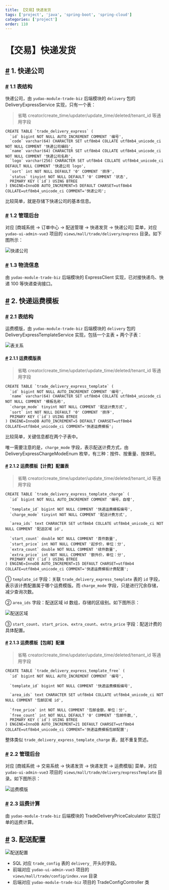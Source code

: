 ```yaml
---
title: 【交易】快递发货
tags: ['project', 'java', 'spring-boot', 'spring-cloud']
categories: ['project']
order: 110
---
```

# 【交易】快递发货

## [#](#_1-快递公司) 1. 快递公司

 ### [#](#_1-1-表结构) 1.1 表结构

 快递公司，由 `yudao-module-trade-biz` 后端模块的 `delivery` 包的 DeliveryExpressService 实现，只有一个表：

 
> 省略 creator/create\_time/updater/update\_time/deleted/tenant\_id 等通用字段

 
```
CREATE TABLE `trade_delivery_express` (
  `id` bigint NOT NULL AUTO_INCREMENT COMMENT '编号',
  `code` varchar(64) CHARACTER SET utf8mb4 COLLATE utf8mb4_unicode_ci NOT NULL COMMENT '快递公司编码',
  `name` varchar(64) CHARACTER SET utf8mb4 COLLATE utf8mb4_unicode_ci NOT NULL COMMENT '快递公司名称',
  `logo` varchar(256) CHARACTER SET utf8mb4 COLLATE utf8mb4_unicode_ci DEFAULT NULL COMMENT '快递公司 logo',
  `sort` int NOT NULL DEFAULT '0' COMMENT '排序',
  `status` tinyint NOT NULL DEFAULT '0' COMMENT '状态',
  PRIMARY KEY (`id`) USING BTREE
) ENGINE=InnoDB AUTO_INCREMENT=5 DEFAULT CHARSET=utf8mb4 COLLATE=utf8mb4_unicode_ci COMMENT='快递公司';

```
比较简单，就是存储下快递公司的基本信息。

 ### [#](#_1-2-管理后台) 1.2 管理后台

 对应 [商城系统 -> 订单中心 -> 配送管理 -> 快递发货 -> 快递公司] 菜单，对应 `yudao-ui-admin-vue3` 项目的 `views/mall/trade/delivery/express` 目录。如下图所示：

 ![快递公司](https://doc.iocoder.cn/img/%E5%95%86%E5%9F%8E%E6%89%8B%E5%86%8C/%E5%BF%AB%E9%80%92%E5%8F%91%E8%B4%A7/%E5%BF%AB%E9%80%92%E5%85%AC%E5%8F%B8-%E7%AE%A1%E7%90%86%E5%90%8E%E5%8F%B0.png)

 ### [#](#_1-3-物流信息) 1.3 物流信息

 由 `yudao-module-trade-biz` 后端模块的 ExpressClient 实现，已对接快递鸟、快递 100 等快递查询接口。

 ## [#](#_2-快递运费模板) 2. 快递运费模板

 ### [#](#_2-1-表结构) 2.1 表结构

 运费模版，由 `yudao-module-trade-biz` 后端模块的 `delivery` 包的 DeliveryExpressTemplateService 实现，包括一个主表 + 两个子表：

 ![表关系](https://doc.iocoder.cn/img/%E5%95%86%E5%9F%8E%E6%89%8B%E5%86%8C/%E5%BF%AB%E9%80%92%E5%8F%91%E8%B4%A7/%E8%BF%90%E8%B4%B9%E6%A8%A1%E7%89%88-%E8%A1%A8%E5%85%B3%E7%B3%BB.png)

 #### [#](#_2-1-1-运费模版表) 2.1.1 运费模版表

 
> 省略 creator/create\_time/updater/update\_time/deleted/tenant\_id 等通用字段

 
```
CREATE TABLE `trade_delivery_express_template` (
  `id` bigint NOT NULL AUTO_INCREMENT COMMENT '编号',
  `name` varchar(64) CHARACTER SET utf8mb4 COLLATE utf8mb4_unicode_ci NOT NULL COMMENT '模板名称',
  `charge_mode` tinyint NOT NULL COMMENT '配送计费方式',
  `sort` int NOT NULL DEFAULT '0' COMMENT '排序',
  PRIMARY KEY (`id`) USING BTREE
) ENGINE=InnoDB AUTO_INCREMENT=5 DEFAULT CHARSET=utf8mb4 COLLATE=utf8mb4_unicode_ci COMMENT='快递运费模板';

```
比较简单，关键信息都在两个子表中。

 唯一需要注意的是，`charge_mode` 字段，表示配送计费方式，由 DeliveryExpressChargeModeEnum 枚举，有三种：按件、按重量、按体积。

 #### [#](#_2-1-2-运费模板【计费】配置表) 2.1.2 运费模板【计费】配置表

 
> 省略 creator/create\_time/updater/update\_time/deleted/tenant\_id 等通用字段

 
```
CREATE TABLE `trade_delivery_express_template_charge` (
  `id` bigint NOT NULL AUTO_INCREMENT COMMENT '编号，自增',
  
  `template_id` bigint NOT NULL COMMENT '快递运费模板编号',
  `charge_mode` tinyint NOT NULL COMMENT '配送计费方式',
  
  `area_ids` text CHARACTER SET utf8mb4 COLLATE utf8mb4_unicode_ci NOT NULL COMMENT '配送区域 id',
  
  `start_count` double NOT NULL COMMENT '首件数量',
  `start_price` int NOT NULL COMMENT '起步价，单位：分',
  `extra_count` double NOT NULL COMMENT '续件数量',
  `extra_price` int NOT NULL COMMENT '额外价，单位：分',
  PRIMARY KEY (`id`) USING BTREE
) ENGINE=InnoDB AUTO_INCREMENT=15 DEFAULT CHARSET=utf8mb4 COLLATE=utf8mb4_unicode_ci COMMENT='快递运费模板计费配置';

```
① `template_id` 字段：关联 `trade_delivery_express_template` 表的 `id` 字段，表示该计费配置属于哪个运费模版。而 `charge_mode` 字段，只是进行冗余存储，减少查询次数。

 ② `area_ids` 字段：配送区域 id 数组，存储的区级别。如下图所示：

 ![配送区域](https://doc.iocoder.cn/img/%E5%95%86%E5%9F%8E%E6%89%8B%E5%86%8C/%E5%BF%AB%E9%80%92%E5%8F%91%E8%B4%A7/%E8%BF%90%E8%B4%B9%E8%AE%A1%E8%B4%B9%E9%85%8D%E7%BD%AE-%E9%85%8D%E9%80%81%E5%8C%BA%E5%9F%9F.png)

 ③ `start_count`、`start_price`、`extra_count`、`extra_price` 字段：配送计费的具体配置。

 #### [#](#_2-1-3-运费模板【包邮】配置) 2.1.3 运费模板【包邮】配置

 
> 省略 creator/create\_time/updater/update\_time/deleted/tenant\_id 等通用字段

 
```
CREATE TABLE `trade_delivery_express_template_free` (
  `id` bigint NOT NULL AUTO_INCREMENT COMMENT '编号',
  
  `template_id` bigint NOT NULL COMMENT '快递运费模板编号',
  
  `area_ids` text CHARACTER SET utf8mb4 COLLATE utf8mb4_unicode_ci NOT NULL COMMENT '包邮区域 id',
  
  `free_price` int NOT NULL COMMENT '包邮金额，单位：分',
  `free_count` int NOT NULL DEFAULT '0' COMMENT '包邮件数,',
  PRIMARY KEY (`id`) USING BTREE
) ENGINE=InnoDB AUTO_INCREMENT=21 DEFAULT CHARSET=utf8mb4 COLLATE=utf8mb4_unicode_ci COMMENT='快递运费模板包邮配置';

```
整体类似 `trade_delivery_express_template_charge` 表，就不重复赘述。

 ### [#](#_2-2-管理后台) 2.2 管理后台

 对应 [商城系统 -> 交易系统 -> 快递发货 -> 快递发货 -> 运费模版] 菜单，对应 `yudao-ui-admin-vue3` 项目的 `views/mall/trade/delivery/expressTemplate` 目录。如下图所示：

 ![运费模版](https://doc.iocoder.cn/img/%E5%95%86%E5%9F%8E%E6%89%8B%E5%86%8C/%E5%BF%AB%E9%80%92%E5%8F%91%E8%B4%A7/%E8%BF%90%E8%B4%B9%E6%A8%A1%E7%89%88-%E7%AE%A1%E7%90%86%E5%90%8E%E5%8F%B0.png)

 ### [#](#_2-3-运费计算) 2.3 运费计算

 由 `yudao-module-trade-biz` 后端模块的 TradeDeliveryPriceCalculator 实现订单的运费计算。

 ## [#](#_3-配送配置) 3. 配送配置

 ![配送配置](https://doc.iocoder.cn/img/%E5%95%86%E5%9F%8E%E6%89%8B%E5%86%8C/%E5%BF%AB%E9%80%92%E5%8F%91%E8%B4%A7/%E9%85%8D%E9%80%81%E9%85%8D%E7%BD%AE.png)

 * SQL 对应 `trade_config` 表的 `delivery_` 开头的字段。
* 前端对应 `yudao-ui-admin-vue3` 项目的 `views/mall/trade/config/index.vue` 目录
* 后端对应 `yudao-module-trade-biz` 项目的 TradeConfigController 类
